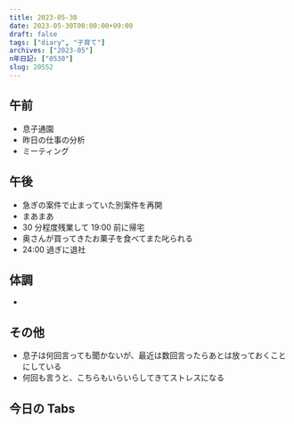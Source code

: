 ```yaml
---
title: 2023-05-30
date: 2023-05-30T00:00:00+09:00
draft: false
tags: ["diary", "子育て"]
archives: ["2023-05"]
n年日記: ["0530"]
slug: 20552
---
```


## 午前

- 息子通園
- 昨日の仕事の分析
- ミーティング

## 午後

- 急ぎの案件で止まっていた別案件を再開
- まあまあ
- 30 分程度残業して 19:00 前に帰宅
- 奥さんが買ってきたお菓子を食べてまた叱られる
- 24:00 過ぎに退社

## 体調

-

## その他

- 息子は何回言っても聞かないが、最近は数回言ったらあとは放っておくことにしている
- 何回も言うと、こちらもいらいらしてきてストレスになる

## 今日の Tabs
